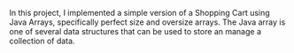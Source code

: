 In this project, I implemented a simple version of a Shopping Cart using Java Arrays, specifically perfect size and oversize arrays. The Java array is one of several data structures that can be used to store an manage a collection of data. 
